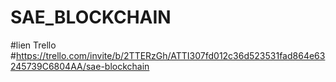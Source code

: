 # SAE_BLOCKCHAIN

#lien Trello
#https://trello.com/invite/b/2TTERzGh/ATTI307fd012c36d523531fad864e63245739C6804AA/sae-blockchain
